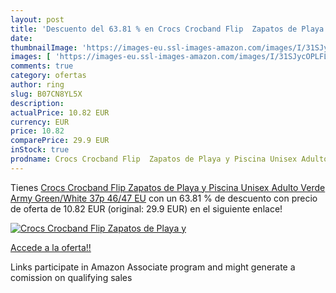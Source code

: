 ```yaml
---
layout: post
title: 'Descuento del 63.81 % en Crocs Crocband Flip  Zapatos de Playa y '
date: 
thumbnailImage: 'https://images-eu.ssl-images-amazon.com/images/I/31SJycOPLFL._SL200_.jpg'
images: [ 'https://images-eu.ssl-images-amazon.com/images/I/31SJycOPLFL._SL200_.jpg' ]
comments: true
category: ofertas
author: ring
slug: B07CN8YL5X
description:
actualPrice: 10.82 EUR
currency: EUR
price: 10.82
comparePrice: 29.9 EUR
inStock: true
prodname: Crocs Crocband Flip  Zapatos de Playa y Piscina Unisex Adulto  Verde  Army Green/White 37p   46/47 EU
---
```


Tienes [Crocs Crocband Flip  Zapatos de Playa y Piscina Unisex Adulto  Verde  Army Green/White 37p   46/47 EU](https://www.amazon.es/dp/B07CN8YL5X/?tag=tolees-21) con un 63.81 % de descuento con precio de oferta de 10.82 EUR (original: 29.9 EUR) en el siguiente enlace!

[![Crocs Crocband Flip  Zapatos de Playa y ](https://images-eu.ssl-images-amazon.com/images/I/31SJycOPLFL._SL200_.jpg)](https://www.amazon.es/dp/B07CN8YL5X/?tag=tolees-21)

[Accede a la oferta!!](https://www.amazon.es/dp/B07CN8YL5X/?tag=tolees-21)

Links participate in Amazon Associate program and might generate a comission on qualifying sales


